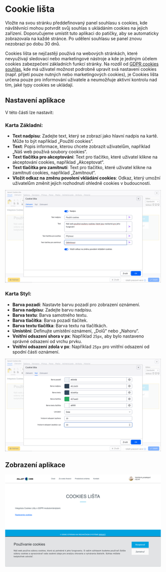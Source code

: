 # Cookie lišta

Vložte na svou stránku předdefinovaný panel souhlasu s cookies, kde návštěvníci mohou potvrdit svůj souhlas s ukládáním cookies na jejich zařízení. Doporučujeme umístit tuto aplikaci do patičky, aby se automaticky zobrazovala na každé stránce. Po udělení souhlasu se panel znovu nezobrazí po dobu 30 dnů.

Cookies lišta se nejčastěji používá na webových stránkách, které nevyužívají sledovací nebo marketingové nástroje a kde je jediným účelem cookies zabezpečení základních funkcí stránky. Na rozdíl od [GDPR cookies souhlas](/redactor/apps/gdpr/README), kde má uživatel možnost podrobně upravit svá nastavení cookies (např. přijetí pouze nutných nebo marketingových cookies), je Cookies lišta určena pouze pro informování uživatele a neumožňuje aktivní kontrolu nad tím, jaké typy cookies se ukládají.

## Nastavení aplikace

V této části lze nastavit:

### Karta Základní:
- **Text nadpisu**: Zadejte text, který se zobrazí jako hlavní nadpis na kartě. Může to být například „Použití cookies“.
- **Text**: Popis informace, kterou chcete zobrazit uživatelům, například „Náš web používá soubory cookies“.
- **Text tlačítka pro akceptování**: Text pro tlačítko, které uživatel klikne na akceptování cookies, například „Akceptovat“.
- **Text tlačítka pro zamítnutí**: Text pro tlačítko, které uživatel klikne na zamítnutí cookies, například „Zamítnout“.
- **Vložit odkaz na změnu povolení vkládání cookies**: Odkaz, který umožní uživatelům změnit jejich rozhodnutí ohledně cookies v budoucnosti.

![](editor.png)

### Karta Styl:
- **Barva pozadí**: Nastavte barvu pozadí pro zobrazení oznámení.
- **Barva nadpisu**: Zadejte barvu nadpisu.
- **Barva textu**: Barva samotného textu.
- **Barva tlačítka**: Barva pozadí tlačítek.
- **Barva textu tlačítka**: Barva textu na tlačítkách.
- **Umístění**: Definujte umístění oznámení, „Dolů“ nebo „Nahoru“.
- **Vnitřní odsazení shora v px**: Například `25px`, aby bylo nastaveno správné odsazení od vrchu prvku.
- **Vnitřní odsazení zdola v px**: Například `25px` pro vnitřní odsazení od spodní části oznámení.

![](editor-style.png)

## Zobrazení aplikace

![](app-cookiebar.png)
